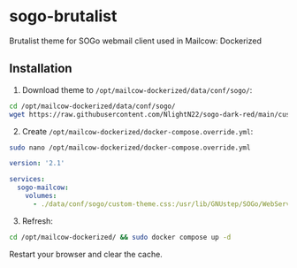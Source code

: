 # sogo-brutalist
Brutalist theme for SOGo webmail client used in Mailcow: Dockerized

## Installation
1. Download theme to `/opt/mailcow-dockerized/data/conf/sogo/`:
``` bash
cd /opt/mailcow-dockerized/data/conf/sogo/
wget https://raw.githubusercontent.com/NlightN22/sogo-dark-red/main/custom-theme.css
```

2. Create `/opt/mailcow-dockerized/docker-compose.override.yml`:
```bash
sudo nano /opt/mailcow-dockerized/docker-compose.override.yml
```

```yml
version: '2.1'

services:
  sogo-mailcow:
    volumes:
      - ./data/conf/sogo/custom-theme.css:/usr/lib/GNUstep/SOGo/WebServerResources/css/theme-default.css:z
```

3. Refresh:
```bash
cd /opt/mailcow-dockerized/ && sudo docker compose up -d
```
Restart your browser and clear the cache.

